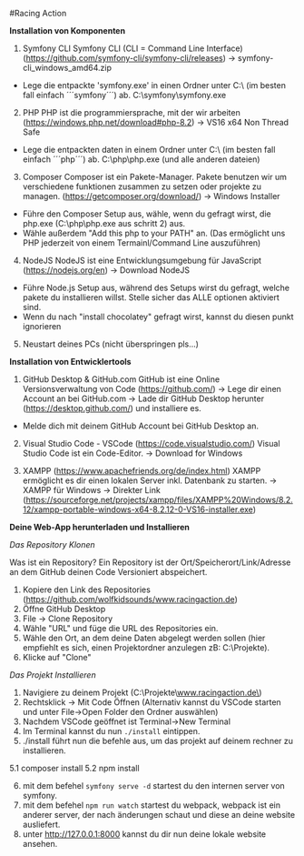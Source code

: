 #Racing Action

**Installation von Komponenten**

1. Symfony CLI
Symfony CLI (CLI = Command Line Interface) (https://github.com/symfony-cli/symfony-cli/releases)
-> symfony-cli_windows_amd64.zip

- Lege die entpackte 'symfony.exe' in einen Ordner unter C:\ (im besten fall einfach ´´´symfony´´´) ab.
C:\symfony\symfony.exe

2. PHP
PHP ist die programmiersprache, mit der wir arbeiten (https://windows.php.net/download#php-8.2)
-> VS16 x64 Non Thread Safe

- Lege die entpackten daten in einem Ordner unter C:\ (im besten fall einfach ´´´php´´´) ab.
C:\php\php.exe (und alle anderen dateien)

3. Composer
Composer ist ein Pakete-Manager. Pakete benutzen wir um verschiedene funktionen zusammen zu setzen oder projekte zu managen. (https://getcomposer.org/download/)
-> Windows Installer

- Führe den Composer Setup aus, wähle, wenn du gefragt wirst, die php.exe (C:\php\php.exe aus schritt 2) aus.
- Wähle außerdem "Add this php to your PATH" an. (Das ermöglicht uns PHP jederzeit von einem Termainl/Command Line auszuführen)

4. NodeJS
NodeJS ist eine Entwicklungsumgebung für JavaScript (https://nodejs.org/en)
-> Download NodeJS

- Führe Node.js Setup aus, während des Setups wirst du gefragt, welche pakete du installieren willst. Stelle sicher das ALLE optionen aktiviert sind.
- Wenn du nach "install chocolatey" gefragt wirst, kannst du diesen punkt ignorieren

5. Neustart deines PCs (nicht überspringen pls...)


**Installation von Entwicklertools**

1. GitHub Desktop & GitHub.com
GitHub ist eine Online Versionsverwaltung von Code (https://github.com/)
-> Lege dir einen Account an bei GitHub.com
-> Lade dir GitHub Desktop herunter (https://desktop.github.com/) und installiere es.

- Melde dich mit deinem GitHub Account bei GitHub Desktop an.

2. Visual Studio Code - VSCode (https://code.visualstudio.com/)
Visual Studio Code ist ein Code-Editor.
-> Download for Windows

3. XAMPP (https://www.apachefriends.org/de/index.html)
XAMPP ermöglicht es dir einen lokalen Server inkl. Datenbank zu starten.
-> XAMPP für Windows
-> Direkter Link (https://sourceforge.net/projects/xampp/files/XAMPP%20Windows/8.2.12/xampp-portable-windows-x64-8.2.12-0-VS16-installer.exe)

**Deine Web-App herunterladen und Installieren**

*Das Repository Klonen*

Was ist ein Repository? Ein Repository ist der Ort/Speicherort/Link/Adresse an dem GitHub deinen Code Versioniert abspeichert.

1. Kopiere den Link des Repositories (https://github.com/wolfkidsounds/www.racingaction.de)
2. Öffne GitHub Desktop
3. File -> Clone Repository
4. Wähle "URL" und füge die URL des Repositories ein.
5. Wähle den Ort, an dem deine Daten abgelegt werden sollen (hier empfiehlt es sich, einen Projektordner anzulegen zB: C:\Projekte\).
6. Klicke auf "Clone"

*Das Projekt Installieren*

1. Navigiere zu deinem Projekt (C:\Projekte\www.racingaction.de\)
2. Rechtsklick -> Mit Code Öffnen (Alternativ kannst du VSCode starten und unter File->Open Folder den Ordner auswählen)
3. Nachdem VSCode geöffnet ist Terminal->New Terminal
4. Im Terminal kannst du nun ```./install``` eintippen.
5. ./install führt nun die befehle aus, um das projekt auf deinem rechner zu installieren.

5.1 composer install
5.2 npm install

6. mit dem befehel ```symfony serve -d``` startest du den internen server von symfony.
7. mit dem befehel ```npm run watch``` startest du webpack, webpack ist ein anderer server, der nach änderungen schaut und diese an deine website ausliefert.
8. unter http://127.0.0.1:8000 kannst du dir nun deine lokale website ansehen.